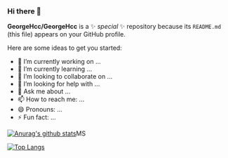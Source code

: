 ### Hi there 👋


**GeorgeHcc/GeorgeHcc** is a ✨ _special_ ✨ repository because its `README.md` (this file) appears on your GitHub profile.

Here are some ideas to get you started:

- 🔭 I’m currently working on ...
- 🌱 I’m currently learning ...
- 👯 I’m looking to collaborate on ...
- 🤔 I’m looking for help with ...
- 💬 Ask me about ...
- 📫 How to reach me: ...
- 😄 Pronouns: ...
- ⚡ Fun fact: ...



[![Anurag's github stats](https://github-readme-stats.vercel.app/api?username=GeorgeHcc&show_icons=true&theme=merko "
![Anurag's github stats")](https://github.com/anuraghazra/github-readme-stats)MS

[![Top Langs](https://github-readme-stats.vercel.app/api/top-langs/?username=GeorgeHcc&exclude_repo=Vue3-CMS)](https://github.com/anuraghazra/github-readme-stats)
